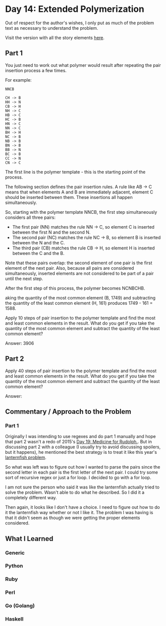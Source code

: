 # Day 14: Extended Polymerization

Out of respect for the author's wishes, I only put as much of the problem text as necessary to understand the problem.

Visit the version with all the story elements [here](https://adventofcode.com/2021/day/14).

## Part 1
You just need to work out what polymer would result after repeating the pair insertion process a few times.

For example:

    NNCB
    
    CH -> B
    HH -> N
    CB -> H
    NH -> C
    HB -> C
    HC -> B
    HN -> C
    NN -> C
    BH -> H
    NC -> B
    NB -> B
    BN -> B
    BB -> N
    BC -> B
    CC -> N
    CN -> C

The first line is the polymer template - this is the starting point of the process.

The following section defines the pair insertion rules. A rule like AB -> C means that when elements A and B are immediately adjacent, element C should be inserted between them. These insertions all happen simultaneously.

So, starting with the polymer template NNCB, the first step simultaneously considers all three pairs:

- The first pair (NN) matches the rule NN -> C, so element C is inserted between the first N and the second N.
- The second pair (NC) matches the rule NC -> B, so element B is inserted between the N and the C.
- The third pair (CB) matches the rule CB -> H, so element H is inserted between the C and the B.

Note that these pairs overlap: the second element of one pair is the first element of the next pair. Also, because all pairs are considered simultaneously, inserted elements are not considered to be part of a pair until the next step.

After the first step of this process, the polymer becomes NCNBCHB.

aking the quantity of the most common element (B, 1749) and subtracting the quantity of the least common element (H, 161) produces 1749 - 161 = 1588.

Apply 10 steps of pair insertion to the polymer template and find the most and least common elements in the result. What do you get if you take the quantity of the most common element and subtract the quantity of the least common element?

Answer: 3906

## Part 2
Apply 40 steps of pair insertion to the polymer template and find the most and least common elements in the result. What do you get if you take the quantity of the most common element and subtract the quantity of the least common element?

Answer: 
## Commentary / Approach to the Problem
### Part 1
Originally I was intending to use regexes and do part 1 manually and hope that part 2 wasn't a redo of 2015's [Day 19: Medicine for Rudolph.](https://github.com/djotaku/adventofcode/tree/b01d90108d87c0a55dfd781f3b5558bcd1b714ba/2015/Day_19). But in discussing part 2 with a colleague (I usually try to avoid discussing spoilers, but it happens), he mentioned the best strategy is to treat it like this year's [lanternfish problem](https://github.com/djotaku/adventofcode/tree/b01d90108d87c0a55dfd781f3b5558bcd1b714ba/2021/Day_06).

So what was left was to figure out how I wanted to parse the pairs since the second letter in each pair is the first letter of the next pair. I could try some sort of recursive regex or just a for loop. I decided to go with a for loop.

I am not sure the person who said it was like the lanternfish actually tried to solve the problem. Wasn't able to do what he described. So I did it a completely different way.

Then again, it looks like I don't have a choice. I need to figure out how to do it the lanternfish way whether or not I like it. The problem I was having is that it didn't seem as though we were getting the proper elements considered.

## What I Learned

### Generic

### Python

### Ruby

### Perl

### Go (Golang)

### Haskell
